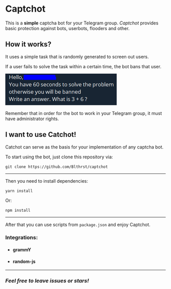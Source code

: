 # Captchot

This is a **simple** captcha bot for your Telegram group. *Captchot* provides basic protection against bots, userbots, flooders and other.

## How it works?

It uses a simple task that is randomly generated to screen out users. 

If a user fails to solve the task within a certain time, the bot bans that user.

![example](captchot-example.png)

Remember that in order for the bot to work in your Telegram group, it must have administrator rights.

## I want to use Catchot!

Catchot can serve as the basis for your implementation of any captcha bot.

To start using the bot, just clone this repository via:

    git clone https://github.com/Blthrst/captchot

---

Then you need to install dependencies:

    yarn install

Or:

    npm install

---

After that you can use scripts from `package.json` and enjoy Captchot.

### Integrations:

- #### grammY
- #### random-js

---

### *Feel free to leave issues or stars!*